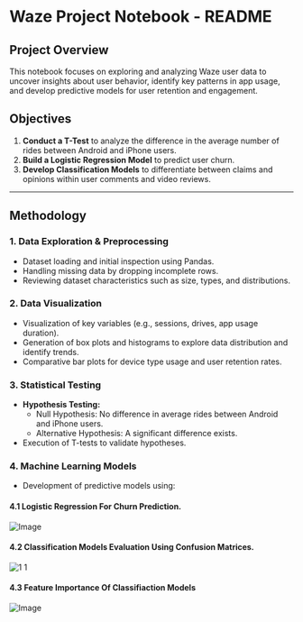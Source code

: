 # Waze Project Notebook - README

## Project Overview
This notebook focuses on exploring and analyzing Waze user data to uncover insights about user behavior, identify key patterns in app usage, and develop predictive models for user retention and engagement.

## Objectives
1. **Conduct a T-Test** to analyze the difference in the average number of rides between Android and iPhone users.
2. **Build a Logistic Regression Model** to predict user churn.
3. **Develop Classification Models** to differentiate between claims and opinions within user comments and video reviews.

---

## Methodology
### 1. Data Exploration & Preprocessing
- Dataset loading and initial inspection using Pandas.
- Handling missing data by dropping incomplete rows.
- Reviewing dataset characteristics such as size, types, and distributions.

### 2. Data Visualization
- Visualization of key variables (e.g., sessions, drives, app usage duration).
- Generation of box plots and histograms to explore data distribution and identify trends.
- Comparative bar plots for device type usage and user retention rates.

### 3. Statistical Testing
- **Hypothesis Testing:** 
  - Null Hypothesis: No difference in average rides between Android and iPhone users.
  - Alternative Hypothesis: A significant difference exists.
- Execution of T-tests to validate hypotheses.

### 4. Machine Learning Models
- Development of predictive models using:

#### 4.1 Logistic Regression For Churn Prediction.
![Image](https://github.com/user-attachments/assets/83b3ac9b-e7a8-4ba6-85ca-b7c9aa78e323)

#### 4.2 Classification Models Evaluation Using Confusion Matrices.
![1 1](https://github.com/user-attachments/assets/9fb2e01f-57cc-41cd-948d-9f688353f29c)

#### 4.3 Feature Importance Of Classifiaction Models
![Image](https://github.com/user-attachments/assets/25ac6bdf-52dd-4de9-90d5-3ea141bcf333)
